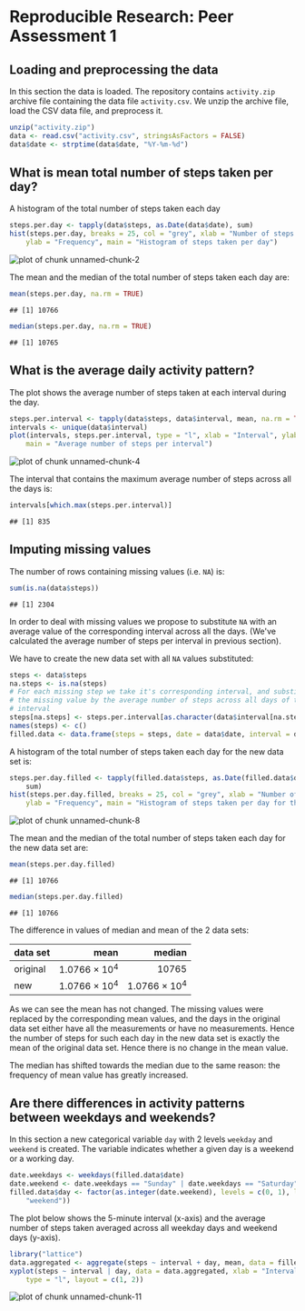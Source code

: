 # Reproducible Research: Peer Assessment 1

## Loading and preprocessing the data

In this section the data is loaded. The repository contains `activity.zip`
archive file containing the data file `activity.csv`. We unzip the archive file,
load the CSV data file, and preprocess it.


```r
unzip("activity.zip")
data <- read.csv("activity.csv", stringsAsFactors = FALSE)
data$date <- strptime(data$date, "%Y-%m-%d")
```


## What is mean total number of steps taken per day?

A histogram of the total number of steps taken each day


```r
steps.per.day <- tapply(data$steps, as.Date(data$date), sum)
hist(steps.per.day, breaks = 25, col = "grey", xlab = "Number of steps taken each day", 
    ylab = "Frequency", main = "Histogram of steps taken per day")
```

![plot of chunk unnamed-chunk-2](figure/unnamed-chunk-2.png) 


The mean and the median of the total number of steps taken each day are:


```r
mean(steps.per.day, na.rm = TRUE)
```

```
## [1] 10766
```

```r
median(steps.per.day, na.rm = TRUE)
```

```
## [1] 10765
```


## What is the average daily activity pattern?

The plot shows the average number of steps taken at each interval during the
day.


```r
steps.per.interval <- tapply(data$steps, data$interval, mean, na.rm = TRUE)
intervals <- unique(data$interval)
plot(intervals, steps.per.interval, type = "l", xlab = "Interval", ylab = "Number of steps", 
    main = "Average number of steps per interval")
```

![plot of chunk unnamed-chunk-4](figure/unnamed-chunk-4.png) 


The interval that contains the maximum average number of steps across all the
days is:


```r
intervals[which.max(steps.per.interval)]
```

```
## [1] 835
```


## Imputing missing values

The number of rows containing missing values (i.e. `NA`) is:


```r
sum(is.na(data$steps))
```

```
## [1] 2304
```


In order to deal with missing values we propose to substitute `NA` with
an average value of the corresponding interval across all the days.
(We've calculated the average number of steps per interval in previous section).

We have to create the new data set with all `NA` values substituted:


```r
steps <- data$steps
na.steps <- is.na(steps)
# For each missing step we take it's corresponding interval, and substitute
# the missing value by the average number of steps across all days of this
# interval
steps[na.steps] <- steps.per.interval[as.character(data$interval[na.steps])]
names(steps) <- c()
filled.data <- data.frame(steps = steps, date = data$date, interval = data$interval)
```


A histogram of the total number of steps taken each day for the new data set is:


```r
steps.per.day.filled <- tapply(filled.data$steps, as.Date(filled.data$date), 
    sum)
hist(steps.per.day.filled, breaks = 25, col = "grey", xlab = "Number of steps taken each day", 
    ylab = "Frequency", main = "Histogram of steps taken per day for the filled data set")
```

![plot of chunk unnamed-chunk-8](figure/unnamed-chunk-8.png) 


The mean and the median of the total number of steps taken each day for the new
data set are:


```r
mean(steps.per.day.filled)
```

```
## [1] 10766
```

```r
median(steps.per.day.filled)
```

```
## [1] 10766
```


The difference in values of median and mean of the 2 data sets:

data set | mean | median
---------|-----:|------:
original | 1.0766 &times; 10<sup>4</sup> | 10765
new      | 1.0766 &times; 10<sup>4</sup> | 1.0766 &times; 10<sup>4</sup>

As we can see the mean has not changed. The missing values were replaced by
the corresponding mean values, and the days in the original data set either
have all the measurements or have no measurements. Hence the number of steps for
such each day in the new data set is exactly the mean of the original data set.
Hence there is no change in the mean value.

The median has shifted towards the median due to the same reason:
the frequency of mean value has greatly increased.

## Are there differences in activity patterns between weekdays and weekends?

In this section a new categorical variable `day` with 2 levels `weekday` and
`weekend` is created. The variable indicates whether a given day is a weekend
or a working day.


```r
date.weekdays <- weekdays(filled.data$date)
date.weekend <- date.weekdays == "Sunday" | date.weekdays == "Saturday"
filled.data$day <- factor(as.integer(date.weekend), levels = c(0, 1), labels = c("weekday", 
    "weekend"))
```


The plot below shows the 5-minute interval (x-axis) and the average number of
steps taken averaged across all weekday days and weekend days (y-axis).


```r
library("lattice")
data.aggregated <- aggregate(steps ~ interval + day, mean, data = filled.data)
xyplot(steps ~ interval | day, data = data.aggregated, xlab = "Interval", ylab = "Number of steps", 
    type = "l", layout = c(1, 2))
```

![plot of chunk unnamed-chunk-11](figure/unnamed-chunk-11.png) 

